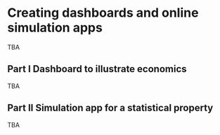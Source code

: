 # Creating dashboards and online simulation apps

TBA


## Part I Dashboard to illustrate economics 

TBA


## Part II Simulation app for a statistical property

TBA

